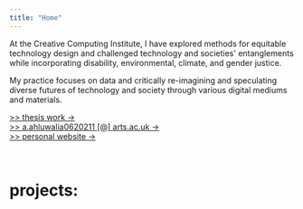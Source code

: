 ```yaml
---
title: "Home"
---
```



At the Creative Computing Institute, I have explored methods for equitable technology design and challenged technology and societies' entanglements while incorporating disability, environmental, climate, and gender justice. 

My practice focuses on data and critically re-imagining and speculating diverse futures of technology and society through various digital mediums and materials.  

<a href="https://lexahl.github.io/maie/thesis" target="_blank">>> thesis work →</a> \
<a href="mailto:a.ahluwalia0620211@arts.ac.uk" target="_blank">>> a.ahluwalia0620211 [@] arts.ac.uk →</a> \
<a href="https://lexahl.github.io" target="_blank">>> personal website →</a>

<br>
<h1> projects: </h1>

